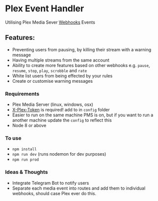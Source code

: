 # Plex Event Handler
Utilising Plex Media Sever [Webhooks](https://support.plex.tv/articles/115002267687-webhooks/) Events

## Features: 
- Preventing users from pausing, by killing their stream with a warning message 
- Having multiple streams from the same account
- Ability to create more features based on other webhooks e.g. `pause`, `resume`, `stop`, `play`, `scrobble` and `rate`
- White list users from being effected by your rules
- Create or customise warning messages

### Requirements
- Plex Media Server (linux, windows, osx) 
- [X-Plex-Token](https://support.plex.tv/articles/204059436-finding-an-authentication-token-x-plex-token) is required! add to in `config` folder 
- Easier to run on the same machine PMS is on, but if you want to run a another machine update the `config` to reflect this
- Node 8 or above

### To use
- `npm install`
- `npm run dev` (runs nodemon for dev purposes)
- `npm run prod` 

### Ideas & Thoughts
- Integrate Telegram Bot to notify users
- Separate each media event into routes and add them to individual webhooks, should case Plex ever do this. 